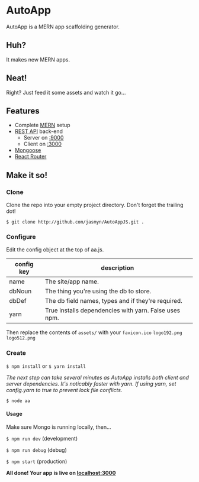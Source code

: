 # AutoApp

AutoApp is a MERN app scaffolding generator.

## Huh?
It makes new MERN apps.

## Neat!
Right? Just feed it some assets and watch it go...

## Features

- Complete [MERN](https://www.mongodb.com/mern-stack) setup
- [REST API](https://en.wikipedia.org/wiki/Representational_state_transfer) back-end
	- Server on [:9000](http://localhost:9000)
	- Client on [:3000](http://localhost:3000)
- [Mongoose](http://mongoosejs.com/)
- [React Router](https://reactrouter.com/)

## Make it so!

### Clone
Clone the repo into your empty project directory. Don't forget the trailing dot!

`$ git clone http://github.com/jasmyn/AutoAppJS.git .`


### Configure
Edit the config object at the top of aa.js.

| config key | description                                           |
|------------|-------------------------------------------------------|
| name       | The site/app name.                                    |
| dbNoun     | The thing you're using the db to store.               |
| dbDef      | The db field names, types and if they're required.    |
| yarn       | True installs dependencies with yarn. False uses npm. |

 Then replace the contents of `assets/` with your 
	`favicon.ico`
	`logo192.png`
	`logo512.png`
	
### Create

`$ npm install` or `$ yarn install`

*The next step can take several minutes as AutoApp installs both client and server dependencies. It's noticably faster with yarn. If using yarn,  set config.yarn to true to prevent lock file conflicts.*

`$ node aa`

#### Usage

Make sure Mongo is running locally, then...

`$ npm run dev` (development)

`$ npm run debug` (debug)

`$ npm start` (production)

**All done! Your app is live on [localhost:3000](localhost:3000)**